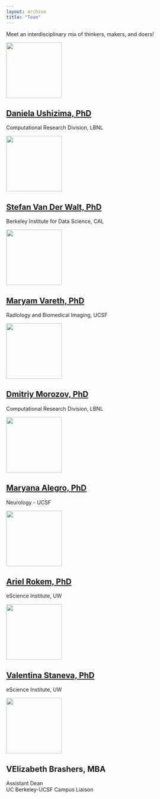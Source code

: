 ```yaml
---
layout: archive
title: "Team"
---
```


Meet an interdisciplinary mix of thinkers, makers, and doers!

<div class="tiles">

<div class="tile">
  <img class='center-block' src="{{ site.baseurl }}/images/DanielaUshizima.png" style="width: 150px;"/>
  <h2 class="post-title center-block"><a href="http://bids.berkeley.edu/people/Daniela-Ushizima">Daniela Ushizima, PhD</a></h2>
  <p class="post-excerpt">Computational Research Division, LBNL</p>
</div><!-- /.tile -->

<div class="tile">
  <img class='center-block' src="{{ site.baseurl }}/images/StefanVanDerWalt.png" style="width: 150px;"/>
  <h2 class="post-title center-block"><a href="https://bids.berkeley.edu/people/st%C3%A9fan-van-der-walt">Stefan Van Der Walt, PhD</a></h2>
  <p class="post-excerpt">Berkeley Institute for Data Science, CAL</p>
</div><!-- /.tile -->

<div class="tile">
  <img class='center-block' src="{{ site.baseurl }}/images/MaryamVareth.png" style="width: 150px;"/>
  <h2 class="post-title center-block"><a href="http://bids.berkeley.edu/people/maryam-vareth">Maryam Vareth, PhD</a></h2>
  <p class="post-excerpt">Radiology and Biomedical Imaging, UCSF</p>
</div><!-- /.tile -->

<div class="tile">
  <img class='center-block' src="{{ site.baseurl }}/images/DmitriyMorozov.png" style="width: 150px;"/>
  <h2 class="post-title center-block"><a href="http://bids.berkeley.edu/people/dmitriy-morozov">Dmitriy Morozov, PhD</a></h2>
  <p class="post-excerpt">Computational Research Division, LBNL</p>
</div><!-- /.tile -->

<div class="tile">
  <img class='center-block' src="{{ site.baseurl }}/images/MaryanaAlegro.png" style="width: 150px;"/>
  <h2 class="post-title center-block"><a href="http://bids.berkeley.edu/people/Maryana-Alegro">Maryana Alegro, PhD</a></h2>
  <p class="post-excerpt">Neurology - UCSF</p>
</div><!-- /.tile -->

<div class="tile">
  <img class='center-block' src="{{ site.baseurl }}/images/ArielRokem.png" style="width: 150px;"/>
  <h2 class="post-title center-block"><a href="http://escience.washington.edu/people/ariel-rokem/">Ariel Rokem, PhD</a></h2>
  <p class="post-excerpt">eScience Institute, UW</p>
</div><!-- /.tile -->

<div class="tile">
  <img class='center-block' src="{{ site.baseurl }}/images/ValentinaStaneva.png" style="width: 150px;"/>
  <h2 class="post-title center-block"><a href="http://escience.washington.edu/people/valentina-staneva/">Valentina Staneva, PhD</a></h2>
  <p class="post-excerpt">eScience Institute, UW</p>
</div><!-- /.tile -->

<div class="tile">
  <img class='center-block' src="{{ site.baseurl }}/images/ElizabethBrashers.png" style="width: 150px;"/>
  <h2 class="post-title center-block">VElizabeth Brashers, MBA</h2>
  <p class="post-excerpt">Assistant Dean <br/> UC Berkeley-UCSF Campus Liaison</p>
</div><!-- /.tile -->

</div><!-- /.tiles -->

<!-- /.tiles -->